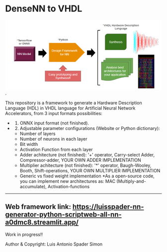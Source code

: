 # DenseNN to VHDL
![alt text for screen readers](./framework_workflow_2.png "Framework Workflow").

 This repository is a framework to generate a Hardware Description Language (HDL) in VHDL language for Artificial Neural Network Accelerators, from 3 input formats possibilities: 
 - 1) ONNX input format (not finished).
 - 2) Adjustable parameter configurations (Website or Python dictionary):
   - Number of layers
   - Number of neurons in each layer
   - Bit width
   - Activation Function from each layer
   - Adder achitecture (not finished): '+' operator, Carry-select Adder, Compressor-adder, YOUR OWN ADDER IMPLEMENTATION
   - Multiplier achitecture (not finished): '*' operator, Baugh-Wooley, Booth, Shift-operations, YOUR OWN MULTIPLIER IMPLEMENTATION
   - Generic vs fixed weight implementation
  *As a open-source code, you can implement new architectures as: MAC (Multiply-and-accumulate), Activation-functions
------------------------
Web framework link: https://luisspader-nn-generator-python-scriptweb-all-nn-a0dmc8.streamlit.app/ 
------------------------
Work in progress!!

Author & Copyright: Luis Antonio Spader Simon
